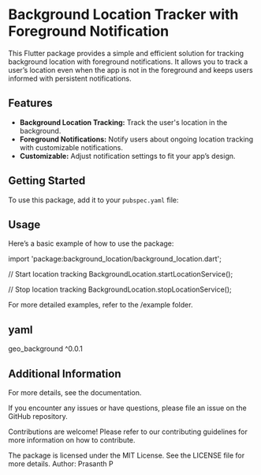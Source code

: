 <!--
This README describes the package. If you publish this package to pub.dev,
this README's contents appear on the landing page for your package.

For information about how to write a good package README, see the guide for
[writing package pages](https://dart.dev/guides/libraries/writing-package-pages).

For general information about developing packages, see the Dart guide for
[creating packages](https://dart.dev/guides/libraries/create-library-packages)
and the Flutter guide for
[developing packages and plugins](https://flutter.dev/developing-packages).
-->

# Background Location Tracker with Foreground Notification

This Flutter package provides a simple and efficient solution for tracking background location with foreground notifications. It allows you to track a user’s location even when the app is not in the foreground and keeps users informed with persistent notifications.

## Features

- **Background Location Tracking:** Track the user's location in the background.
- **Foreground Notifications:** Notify users about ongoing location tracking with customizable notifications.
- **Customizable:** Adjust notification settings to fit your app’s design.

## Getting Started

To use this package, add it to your `pubspec.yaml` file:




## Usage
Here’s a basic example of how to use the package:

import 'package:background_location/background_location.dart';

// Start location tracking
BackgroundLocation.startLocationService();

// Stop location tracking
BackgroundLocation.stopLocationService();


For more detailed examples, refer to the /example folder.


## yaml
geo_background ^0.0.1


## Additional Information
For more details, see the documentation.

If you encounter any issues or have questions, please file an issue on the GitHub repository.

Contributions are welcome! Please refer to our contributing guidelines for more information on how to contribute.

The package is licensed under the MIT License. See the LICENSE file for more details.
Author: Prasanth P


